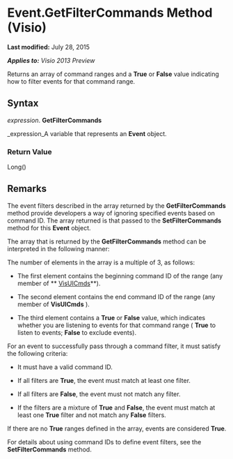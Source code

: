 
# Event.GetFilterCommands Method (Visio)

 **Last modified:** July 28, 2015

 _**Applies to:** Visio 2013 Preview_

Returns an array of command ranges and a  **True** or **False** value indicating how to filter events for that command range.


## Syntax

 _expression_. **GetFilterCommands**

 _expression_A variable that represents an  **Event** object.


### Return Value

Long()


## Remarks

The event filters described in the array returned by the  **GetFilterCommands** method provide developers a way of ignoring specified events based on command ID. The array returned is that passed to the **SetFilterCommands** method for this **Event** object.

The array that is returned by the  **GetFilterCommands** method can be interpreted in the following manner:

The number of elements in the array is a multiple of 3, as follows:




- The first element contains the beginning command ID of the range (any member of  ** [VisUICmds](b956d178-eb19-5b64-189f-8bc774860758.md)**).
    
- The second element contains the end command ID of the range (any member of  **VisUICmds** ).
    
- The third element contains a  **True** or **False** value, which indicates whether you are listening to events for that command range ( **True** to listen to events; **False** to exclude events).
    


For an event to successfully pass through a command filter, it must satisfy the following criteria:




- It must have a valid command ID.
    
- If all filters are  **True**, the event must match at least one filter.
    
- If all filters are  **False**, the event must not match any filter.
    
- If the filters are a mixture of  **True** and **False**, the event must match at least one  **True** filter and not match any **False** filters.
    


If there are no  **True** ranges defined in the array, events are considered **True**.

For details about using command IDs to define event filters, see the  **SetFilterCommands** method.

